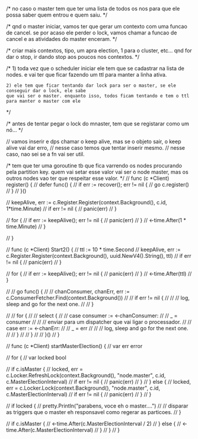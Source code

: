 /*
	no caso o master tem que ter uma lista de todos os nos para que ele possa saber quem entrou e
	quem saiu.
*/

/*
	qnd o master iniciar, vamos ter que gerar um contexto com uma funcao de cancel.
	se por acaso ele perder o lock, vamos chamar a funcao de cancel e as atividades do master enceram.
*/

/*
	criar mais contextos, tipo, um apra election, 1 para o cluster, etc...
	qnd for dar o stop, ir dando stop aos poucos nos contextos.
*/



/*
	1) toda vez que o scheduler iniciar ele tem que se cadastrar na lista de nodes.
	e vai ter que ficar fazendo um ttl para manter a linha ativa.

	2) ele tem que ficar tentando dar lock para ser o master, se ele conseguir dar o lock, ele sabe
	que vai ser o master. enquanto isso, todos ficam tentando e tem o ttl para manter o master com ele
*/

/*
	antes de tentar pegar o lock do mnaster, tem que se registarar como um nó...
*/


// vamos inserir e dps chamar o keep alive, mas se o objeto sair, o keep alive vai dar erro,
// nesse caso temos que tentar inserir mesmo.
// nesse caso, nao sei se a fn vai ser util.

/*
	tem que ter uma goroutine tb que fica varrendo os nodes procurando pela partition key. quem vai
	setar esse valor vai ser o node master, mas os outros nodes vao ter que respeitar esse valor.
*/
// func (c *Client) register() {
// 	defer func() {
// 		if err := recover(); err != nil {
// 			go c.register()
// 		}
// 	}()

// 	keepAlive, err := c.Register.Register(context.Background(), c.id, 1*time.Minute)
// 	if err != nil {
// 		panic(err)
// 	}

// 	for {
// 		if err := keepAlive(); err != nil {
// 			panic(err)
// 		}
// 		<-time.After(1 * time.Minute)
// 	}

// }


// func (c *Client) Start2() {
// 	ttl := 10 * time.Second
// 	keepAlive, err := c.Register.Register(context.Background(), uuid.NewV4().String(), ttl)
// 	if err != nil {
// 		panic(err)
// 	}

// 	for {
// 		if err := keepAlive(); err != nil {
// 			panic(err)
// 		}
// 		<-time.After(ttl)
// 	}

// 	// go func() {
// 	// 	chanConsumer, chanErr, err := c.ConsumerFetcher.Find(context.Background())
// 	// 	if err != nil {
// 	// 		// log, sleep and go for the next one.
// 	// 	}

// 	// 	for {
// 	// 		select {
// 	// 		case consumer := <-chanConsumer:
// 	// 			_ = consumer
// 	// 			// enviar para um dispatcher que vai ligar o processador.
// 	// 		case err := <-chanErr:
// 	// 			_ = err
// 	// 			// log, sleep and go for the next one.
// 	// 		}
// 	// 	}
// 	// }()
// }

// func (c *Client) startMasterElection() {
// 	var err error

// 	for {
// 		var locked bool

// 		if c.isMaster {
// 			locked, err = c.Locker.RefreshLock(context.Background(), "node.master", c.id, c.MasterElectionInterval)
// 			if err != nil {
// 				panic(err)
// 			}
// 		} else {
// 			locked, err = c.Locker.Lock(context.Background(), "node.master", c.id, c.MasterElectionInterval)
// 			if err != nil {
// 				panic(err)
// 			}
// 		}

// 		if locked {
// 			pretty.Println("parabens, voce eh o master....")
// 			// disparar as triggers que o master eh responsavel como regerar as particoes.
// 		}

// 		if c.isMaster {
// 			<-time.After(c.MasterElectionInterval / 2)
// 		} else {
// 			<-time.After(c.MasterElectionInterval)
// 		}
// 	}
// }
